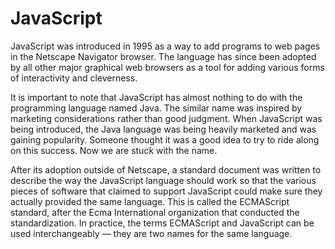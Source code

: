 # JavaScript

JavaScript was introduced in 1995 as a way to add programs to web pages
in the Netscape Navigator browser. The language has since been adopted
by all other major graphical web browsers as a tool for adding various
forms of interactivity and cleverness.

It is important to note that JavaScript has almost nothing to do with
the programming language named Java. The similar name was inspired by
marketing considerations rather than good judgment. When JavaScript was
being introduced, the Java language was being heavily marketed and was
gaining popularity. Someone thought it was a good idea to try to ride
along on this success. Now we are stuck with the name.

After its adoption outside of Netscape, a standard document was written
to describe the way the JavaScript language should work so that the
various pieces of software that claimed to support JavaScript could make
sure they actually provided the same language. This is called the
ECMAScript standard, after the Ecma International organization that
conducted the standardization. In practice, the terms ECMAScript and
JavaScript can be used interchangeably — they are two names for the same
language.
